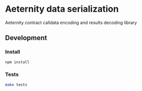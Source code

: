 # Aeternity data serialization

Aeternity contract calldata encoding and results decoding library

## Development

### Install
```bash
npm install
```

### Tests

```bash
make tests
```
